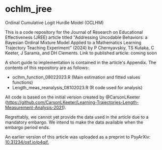 # ochlm_jree
Ordinal Cumulative Logit Hurdle Model (OCLHM) 

This is a code repository for the Journal of Research on Educational Effectiveness (JREE) article titled "Addressing Uncodable Behaviors: a Bayesian Ordinal Mixture Model Applied to a Mathematics Learning Trajectory Teaching Experiment" (2024) by P Chernyavskiy, TS Kutaka, C Keeter, J Sarama, and DH Clements. Link to published article: coming soon

A short guide to implementation is contained in the article's Appendix. The contents of this repository are as follows:
- oclhm_function_08022023.R (Main estimation and fitted values functions)
- Length_meas_reanalysis_08102023.R (R code used for analysis)

All code is based on the initial version created by @CarsonLKeeter (https://github.com/CarsonLKeeter/Learning-Trajectories-Length-Measurement-Analysis-2021).

Regrettably, we cannot yet provide the data used in the article due to a mandatory embargo. We intend to make the data available when the embargo period ends.

An earlier version of this article was uploaded as a preprint to PsyArXiv: [10.31234/osf.io/p4qjf. ](https://psyarxiv.com/p4qjf/)
